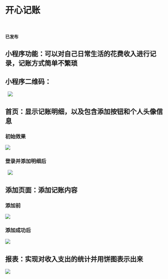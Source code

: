 # 开心记账 
  
#### 已发布 
## 小程序功能：可以对自己日常生活的花费收入进行记录，记账方式简单不繁琐  
## 小程序二维码： 
  
![](https://github.com/JMLUO/web-wechat-2017/blob/master/1514080901127/pic6/1.jpg) 
  
## 首页：显示记账明细，以及包含添加按钮和个人头像信息


### 初始效果
 
 
![](https://github.com/JMLUO/web-wechat-2017/blob/master/1514080901127/pic6/index.PNG)


### 登录并添加明细后 
  
![](https://github.com/JMLUO/web-wechat-2017/blob/master/1514080901127/pic6/indexitem.PNG) 
## 添加页面：添加记账内容 
### 添加前 
![](https://github.com/JMLUO/web-wechat-2017/blob/master/1514080901127/pic6/add.PNG) 

### 添加成功后 
![](https://github.com/JMLUO/web-wechat-2017/blob/master/1514080901127/pic6/addsuccess.PNG) 
## 报表：实现对收入支出的统计并用饼图表示出来 
![](https://github.com/JMLUO/web-wechat-2017/blob/master/1514080901127/pic6/form.PNG)

